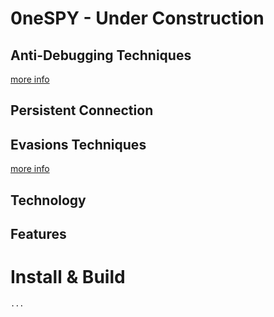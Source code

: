 # 0neSPY - Under Construction


## Anti-Debugging Techniques

<a href="https://anti-debug.checkpoint.com/">more info</a>

## Persistent Connection

## Evasions Techniques

<a href="https://evasions.checkpoint.com/">more info</a>

## Technology

## Features


# Install & Build


```bash
...
```
